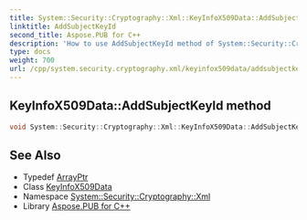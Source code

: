 ```yaml
---
title: System::Security::Cryptography::Xml::KeyInfoX509Data::AddSubjectKeyId method
linktitle: AddSubjectKeyId
second_title: Aspose.PUB for C++
description: 'How to use AddSubjectKeyId method of System::Security::Cryptography::Xml::KeyInfoX509Data class in C++.'
type: docs
weight: 700
url: /cpp/system.security.cryptography.xml/keyinfox509data/addsubjectkeyid/
---
```

## KeyInfoX509Data::AddSubjectKeyId method




```cpp
void System::Security::Cryptography::Xml::KeyInfoX509Data::AddSubjectKeyId(ArrayPtr<uint8_t> subjectKeyId)
```

## See Also

* Typedef [ArrayPtr](../../../system/arrayptr/)
* Class [KeyInfoX509Data](../)
* Namespace [System::Security::Cryptography::Xml](../../)
* Library [Aspose.PUB for C++](../../../)
